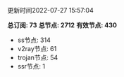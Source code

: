 更新时间2022-07-27 15:57:04

**总订阅: 73**
**总节点: 2712**
**有效节点: 430**
- ss节点: 314
- v2ray节点: 61
- trojan节点: 54
- ssr节点: 1
